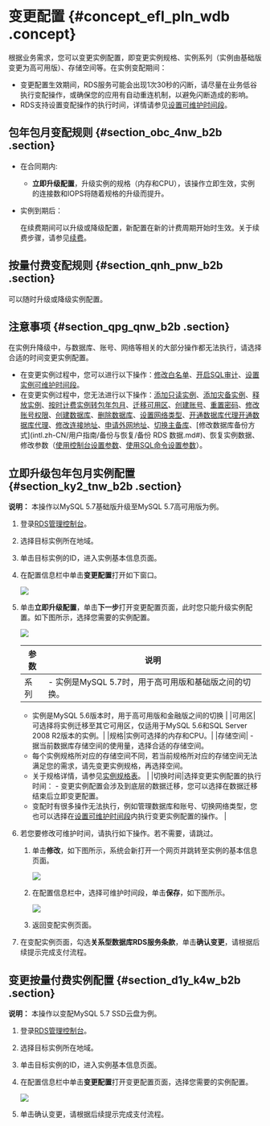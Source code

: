 # 变更配置 {#concept_efl_pln_wdb .concept}

根据业务需求，您可以变更实例配置，即变更实例规格、实例系列（实例由基础版变更为高可用版）、存储空间等。在实例变配期间：

-   变更配置生效期间，RDS服务可能会出现1次30秒的闪断，请尽量在业务低谷执行变配操作，或确保您的应用有自动重连机制，以避免闪断造成的影响。
-   RDS支持设置变配操作的执行时间，详情请参见[设置可维护时间段](intl.zh-CN/用户指南/实例管理/设置可维护时间段.md#)。

## 包年包月变配规则 {#section_obc_4nw_b2b .section}

-   在合同期内:

    -   **立即升级配置**，升级实例的规格（内存和CPU），该操作立即生效，实例的连接数和IOPS将随着规格的升级而提升。
-   实例到期后：

    在续费期间可以升级或降级配置，新配置在新的计费周期开始时生效。关于续费步骤，请参见[续费](../../../../intl.zh-CN/产品定价/续费.md#)。


## 按量付费变配规则 {#section_qnh_pnw_b2b .section}

可以随时升级或降级实例配置。

## 注意事项 {#section_qpg_qnw_b2b .section}

在实例升降级中，与数据库、账号、网络等相关的大部分操作都无法执行，请选择合适的时间变更实例配置。

-   在变更实例过程中，您可以进行以下操作：[修改白名单](intl.zh-CN/用户指南/安全管理/设置白名单.md#)、[开启SQL审计](intl.zh-CN/用户指南/安全管理/SQL审计.md#)、[设置实例可维护时间段](intl.zh-CN/用户指南/实例管理/设置可维护时间段.md#)。
-   在变更实例过程中，您无法进行以下操作：[添加只读实例](../../../../intl.zh-CN/快速入门MySQL版/扩展实例/只读实例/创建只读实例.md#)、[添加灾备实例](../../../../intl.zh-CN/快速入门MySQL版/扩展实例/灾备实例.md#)、[释放实例](intl.zh-CN/用户指南/实例管理/释放实例.md#)、[按时计费实例转包年包月](intl.zh-CN/用户指南/实例管理/按时计费实例转包年包月.md#)、[迁移可用区](intl.zh-CN/用户指南/实例管理/迁移可用区.md#)、[创建账号](intl.zh-CN/用户指南/账号管理/创建账号.md#)、[重置密码](intl.zh-CN/用户指南/账号管理/重置密码.md#)、[修改账号权限](intl.zh-CN/用户指南/账号管理/修改账号权限.md#)、[创建数据库](intl.zh-CN/用户指南/数据库管理/创建数据库.md#)、[删除数据库](intl.zh-CN/用户指南/数据库管理/删除数据库.md#)、[设置网络类型](intl.zh-CN/用户指南/网络管理/设置网络类型.md#)、[开通数据库代理](https://help.aliyun.com/document_detail/72253.html)[开通数据库代理](https://www.alibabacloud.com/help/zh/doc-detail/72253.htm)、[修改连接地址](intl.zh-CN/用户指南/网络管理/设置内外网地址.md#)、[申请外网地址](../../../../intl.zh-CN/快速入门MySQL版/初始化配置/申请外网地址.md#)、[切换主备库](intl.zh-CN/用户指南/实例管理/切换主备实例.md#)、[修改数据库备份方式](intl.zh-CN/用户指南/备份与恢复/备份 RDS 数据.md#)、恢复实例数据、修改参数（[使用控制台设置参数](intl.zh-CN/用户指南/实例管理/设置实例参数/使用控制台设置参数.md#)、[使用SQL命令设置参数](intl.zh-CN/用户指南/实例管理/设置实例参数/使用SQL命令设置参数.md#)）。

## 立即升级包年包月实例配置 {#section_ky2_tnw_b2b .section}

**说明：** 本操作以MySQL 5.7基础版升级至MySQL 5.7高可用版为例。

1.  登录[RDS管理控制台](https://rds.console.aliyun.com/?spm=a2c63.p38356.a3.3.1af14aacbVb5vt)。
2.  选择目标实例所在地域。
3.  单击目标实例的ID，进入实例基本信息页面。
4.  在配置信息栏中单击**变更配置**打开如下窗口。

    ![](http://static-aliyun-doc.oss-cn-hangzhou.aliyuncs.com/assets/img/7891/15331945277047_zh-CN.png)

5.  单击**立即升级配置**，单击**下一步**打开变更配置页面，此时您只能升级实例配置。如下图所示，选择您需要的实例配置。

    ![](http://static-aliyun-doc.oss-cn-hangzhou.aliyuncs.com/assets/img/7891/15331945273042_zh-CN.png)

    |参数|说明|
    |--|--|
    |系列|     -   实例是MySQL 5.7时，用于高可用版和基础版之间的切换。
    -   实例是MySQL 5.6版本时，用于高可用版和金融版之间的切换
 |
    |可用区|可选择将实例迁移至其它可用区，仅适用于MySQL 5.6和SQL Server 2008 R2版本的实例。|
    |规格|实例可选择的内存和CPU。|
    |存储空间|     -   据当前数据库存储空间的使用量，选择合适的存储空间。
    -   每个实例规格所对应的存储空间不同，若当前规格所对应的存储空间无法满足您的需求，请先变更实例规格，再选择空间。
    -   关于规格详情，请参见[实例规格表](../../../../intl.zh-CN/产品简介/实例规格/实例规格表.md#)。
 |
    |切换时间|选择变更实例配置的执行时间：    -   变更实例配置会涉及到底层的数据迁移，您可以选择在数据迁移结束后立即变更配置。
    -   变配时有很多操作无法执行，例如管理数据库和账号、切换网络类型，您也可以选择在[设置可维护时间段](intl.zh-CN/用户指南/实例管理/设置可维护时间段.md#)内执行变更实例配置的操作。
|

6.  若您要修改可维护时间，请执行如下操作。若不需要，请跳过。
    1.  单击**修改**，如下图所示，系统会新打开一个网页并跳转至实例的基本信息页面。

        ![](http://static-aliyun-doc.oss-cn-hangzhou.aliyuncs.com/assets/img/7891/15331945277256_zh-CN.png)

    2.  在配置信息栏中，选择可维护时间段，单击**保存**，如下图所示。

        ![](http://static-aliyun-doc.oss-cn-hangzhou.aliyuncs.com/assets/img/7891/15331945277257_zh-CN.png)

    3.  返回变配实例页面。
7.  在变配实例页面，勾选**关系型数据库RDS服务条款**，单击**确认变更**，请根据后续提示完成支付流程。

## 变更按量付费实例配置 {#section_d1y_k4w_b2b .section}

**说明：** 本操作以变配MySQL 5.7 SSD云盘为例。

1.  登录[RDS管理控制台](https://rds.console.aliyun.com/?spm=a2c63.p38356.a3.3.1af14aacbVb5vt)。
2.  选择目标实例所在地域。
3.  单击目标实例的ID，进入实例基本信息页面。
4.  在配置信息栏中单击**变更配置**打开变更配置页面，选择您需要的实例配置。

    ![](http://static-aliyun-doc.oss-cn-hangzhou.aliyuncs.com/assets/img/7891/15331945287255_zh-CN.png)

5.  单击确认变更，请根据后续提示完成支付流程。

